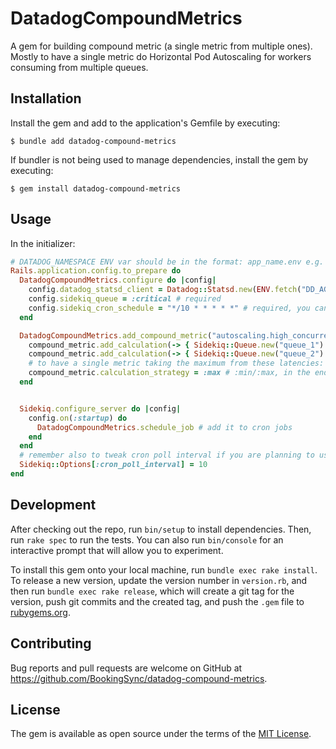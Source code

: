 # DatadogCompoundMetrics

A gem for building compound metric (a single metric from multiple ones). Mostly to have a single metric do Horizontal Pod Autoscaling for workers consuming from multiple queues.

## Installation

Install the gem and add to the application's Gemfile by executing:

    $ bundle add datadog-compound-metrics

If bundler is not being used to manage dependencies, install the gem by executing:

    $ gem install datadog-compound-metrics

## Usage


In the initializer:


``` rb
# DATADOG_NAMESPACE ENV var should be in the format: app_name.env e.g. bsa_arche.production
Rails.application.config.to_prepare do
  DatadogCompoundMetrics.configure do |config|
    config.datadog_statsd_client = Datadog::Statsd.new(ENV.fetch("DD_AGENT_HOST"), ENV.fetch("DATADOG_PORT"), namespace: ENV.fetch("DATADOG_NAMESPACE"), tags: ["host:disabled"]) # required
    config.sidekiq_queue = :critical # required
    config.sidekiq_cron_schedule = "*/10 * * * * *" # required, you can also use extended syntax covering seconds
  end

  DatadogCompoundMetrics.add_compound_metric("autoscaling.high_concurrency_worker") do |compound_metric|
    compound_metric.add_calculation(-> { Sidekiq::Queue.new("queue_1").latency })
    compound_metric.add_calculation(-> { Sidekiq::Queue.new("queue_2").latency })
    # to have a single metric taking the maximum from these latencies:
    compound_metric.calculation_strategy = :max # :min/:max, in the end it's going to be a method call on the Array
  end


  Sidekiq.configure_server do |config|
    config.on(:startup) do
      DatadogCompoundMetrics.schedule_job # add it to cron jobs
    end
  end
  # remember also to tweak cron poll interval if you are planning to use extended syntax covering seconds and schedule jobs more often
  Sidekiq::Options[:cron_poll_interval] = 10
end
```


## Development

After checking out the repo, run `bin/setup` to install dependencies. Then, run `rake spec` to run the tests. You can also run `bin/console` for an interactive prompt that will allow you to experiment.

To install this gem onto your local machine, run `bundle exec rake install`. To release a new version, update the version number in `version.rb`, and then run `bundle exec rake release`, which will create a git tag for the version, push git commits and the created tag, and push the `.gem` file to [rubygems.org](https://rubygems.org).

## Contributing

Bug reports and pull requests are welcome on GitHub at https://github.com/BookingSync/datadog-compound-metrics.

## License

The gem is available as open source under the terms of the [MIT License](https://opensource.org/licenses/MIT).
